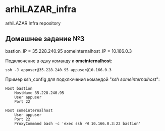 # arhiLAZAR_infra
arhiLAZAR Infra repository

## Домашнее задание №3
bastion_IP = 35.228.240.95
someinternalhost_IP = 10.166.0.3

Подключение в одну команду к **omeinternalhost**:

    ssh -J appuser@35.228.240.95 appuser@10.166.0.3

Пример ssh_config для подключения командой "_ssh someinternalhost_":

    Host bastion
        HostName 35.228.240.95
        User appuser
        Port 22

    Host someinternalhost
        User appuser
        Port 22
        ProxyCommand bash -c 'exec ssh -W 10.166.0.3:22 bastion'
